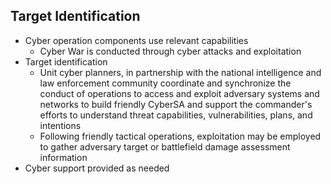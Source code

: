 ## Target Identification

- Cyber operation components use relevant capabilities
  - Cyber War is conducted through cyber attacks and exploitation
- Target identification
  - Unit cyber planners, in partnership with the national intelligence and law enforcement community coordinate and synchronize the conduct of operations to access and exploit adversary systems and networks to build friendly CyberSA and support the commander's efforts to understand threat capabilities, vulnerabilities, plans, and intentions
  - Following friendly tactical operations, exploitation may be employed to gather adversary target or battlefield damage assessment information
- Cyber support provided as needed
